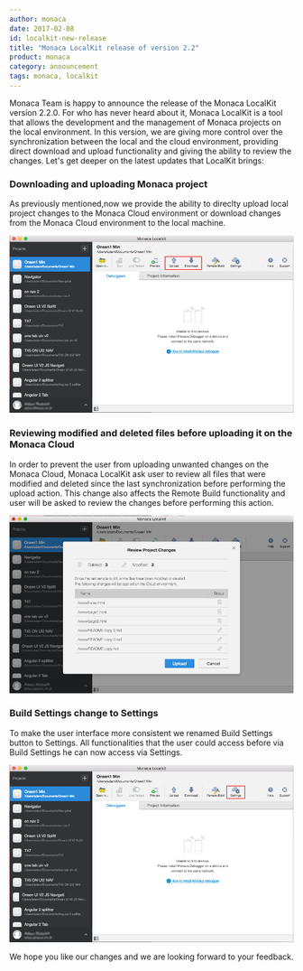 ```yaml
---
author: monaca
date: 2017-02-08
id: localkit-new-release
title: "Monaca LocalKit release of version 2.2"
product: monaca
category: announcement
tags: monaca, localkit
---
```



Monaca Team is happy to announce the release of the Monaca LocalKit version 2.2.0.  For who has never heard about it, Monaca LocalKit is a tool that allows the development and the management of  Monaca projects on the local environment. In this version, we are giving more control over the synchronization between the local and the cloud environment, providing direct download and upload functionality and giving the ability to review the changes. Let's get deeper on the latest updates that LocalKit brings: 

###  Downloading and uploading Monaca project

As previously mentioned,now we provide the ability to direclty upload local project changes to the Monaca Cloud environment or download changes from the Monaca Cloud environment to the local machine. 

![](/blog/content/images/2017/Feb/Upload_Download.png)

###  Reviewing modified and deleted files before uploading it on the Monaca Cloud

In order to prevent the user from uploading unwanted changes on the Monaca Cloud, Monaca LocalKit ask user to review all files that were modified and deleted since the last synchronization before performing the upload action. This change also affects the Remote Build functionality and user will be asked to review the changes before performing this action.

![](/blog/content/images/2017/Feb/Review_Window.png)

###  Build Settings change to Settings

To make the user interface more consistent we renamed Build Settings button to Settings. All functionalities that the user could access before via Build Settings he can now access via Settings.

![](/blog/content/images/2017/Feb/Settings.png)

We hope you like our changes and we are looking forward to your feedback.
